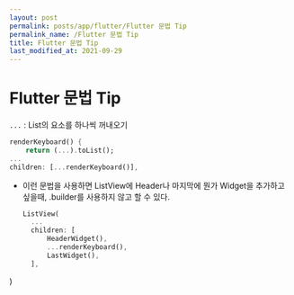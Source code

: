 ```yaml
---
layout: post
permalink: posts/app/flutter/Flutter 문법 Tip
permalink_name: /Flutter 문법 Tip
title: Flutter 문법 Tip
last_modified_at: 2021-09-29
---
```


# Flutter 문법 Tip

`...` : List의 요소를 하나씩 꺼내오기

```dart
renderKeyboard() {
	return (...).toList();
...
children: [...renderKeyboard()],
```

- 이런 문법을 사용하면 ListView에 Header나 마지막에 뭔가 Widget을 추가하고 싶을때, .builder를 사용하지 않고 할 수 있다.
  ```dart
  ListView(
	...
	children: [
		HeaderWidget(),
		...renderKeyboard(),
		LastWidget(),
	],
)
  ```